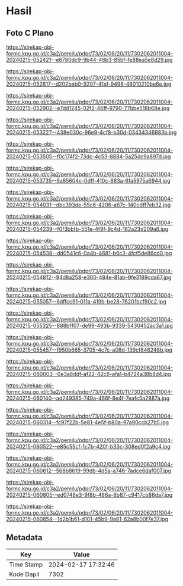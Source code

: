 # Hasil

## Foto C Plano

https://sirekap-obj-formc.kpu.go.id/c3a2/pemilu/pdpr/73/02/06/20/11/7302062011004-20240215-052421--e6780dc9-9b44-46b3-85bf-fe88ea5e8d29.jpg

https://sirekap-obj-formc.kpu.go.id/c3a2/pemilu/pdpr/73/02/06/20/11/7302062011004-20240215-052617--d202bab0-9207-41af-9498-48010210be6e.jpg

https://sirekap-obj-formc.kpu.go.id/c3a2/pemilu/pdpr/73/02/06/20/11/7302062011004-20240215-052902--e7dd1245-02f2-46ff-9790-77bbe518b68e.jpg

https://sirekap-obj-formc.kpu.go.id/c3a2/pemilu/pdpr/73/02/06/20/11/7302062011004-20240215-053227--438e030c-96e9-4cf8-b30d-03434346983b.jpg

https://sirekap-obj-formc.kpu.go.id/c3a2/pemilu/pdpr/73/02/06/20/11/7302062011004-20240215-053505--f0c174f2-73dc-4c53-8884-5a25dc9a897d.jpg

https://sirekap-obj-formc.kpu.go.id/c3a2/pemilu/pdpr/73/02/06/20/11/7302062011004-20240215-053735--9a85604c-0dff-410c-883a-6fa5975a6944.jpg

https://sirekap-obj-formc.kpu.go.id/c3a2/pemilu/pdpr/73/02/06/20/11/7302062011004-20240215-054031--dbc393de-55c6-4206-a67c-140cdff7eb32.jpg

https://sirekap-obj-formc.kpu.go.id/c3a2/pemilu/pdpr/73/02/06/20/11/7302062011004-20240215-054239--f0f3bbfb-551e-4f9f-9c4d-162a23d209a6.jpg

https://sirekap-obj-formc.kpu.go.id/c3a2/pemilu/pdpr/73/02/06/20/11/7302062011004-20240215-054538--dd0541c6-0a4b-4681-b6c3-4fcf5de86cd0.jpg

https://sirekap-obj-formc.kpu.go.id/c3a2/pemilu/pdpr/73/02/06/20/11/7302062011004-20240215-054812--94d8a258-e360-484e-81ab-9fe3189cda67.jpg

https://sirekap-obj-formc.kpu.go.id/c3a2/pemilu/pdpr/73/02/06/20/11/7302062011004-20240215-055057--6dffcc91-011a-419b-be28-76201bcf90c2.jpg

https://sirekap-obj-formc.kpu.go.id/c3a2/pemilu/pdpr/73/02/06/20/11/7302062011004-20240215-055325--888b1f07-de99-493b-9339-5430452ac3a1.jpg

https://sirekap-obj-formc.kpu.go.id/c3a2/pemilu/pdpr/73/02/06/20/11/7302062011004-20240215-055457--f950b665-3705-4c7c-a08d-139cf846248b.jpg

https://sirekap-obj-formc.kpu.go.id/c3a2/pemilu/pdpr/73/02/06/20/11/7302062011004-20240215-060003--0e3a8ddf-af22-42c6-afa1-b4724a38b8d4.jpg

https://sirekap-obj-formc.kpu.go.id/c3a2/pemilu/pdpr/73/02/06/20/11/7302062011004-20240215-060140--ad249385-749a-466f-8e4f-7eafc5a2887a.jpg

https://sirekap-obj-formc.kpu.go.id/c3a2/pemilu/pdpr/73/02/06/20/11/7302062011004-20240215-060314--fc97f22b-5e81-4e5f-b80a-97a90ccb27b5.jpg

https://sirekap-obj-formc.kpu.go.id/c3a2/pemilu/pdpr/73/02/06/20/11/7302062011004-20240215-060522--e85c55cf-1c7b-420f-b33c-308ed0f2a9c4.jpg

https://sirekap-obj-formc.kpu.go.id/c3a2/pemilu/pdpr/73/02/06/20/11/7302062011004-20240215-060612--568b8619-99db-4d5a-a746-7adce6daf007.jpg

https://sirekap-obj-formc.kpu.go.id/c3a2/pemilu/pdpr/73/02/06/20/11/7302062011004-20240215-060805--ed0748e3-9f8b-486a-8b87-c9417cb86da7.jpg

https://sirekap-obj-formc.kpu.go.id/c3a2/pemilu/pdpr/73/02/06/20/11/7302062011004-20240215-060854--1d2b1b61-d101-45b9-9a81-62a8b00f7e37.jpg


## Metadata

| Key        | Value               |
| ---------- | ------------------- |
| Time Stamp | 2024-02-17 17:32:46 |
| Kode Dapil | 7302                |



